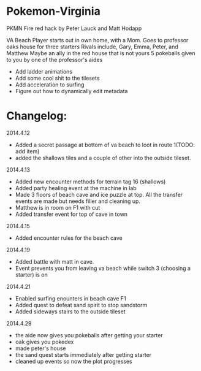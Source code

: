 # Pokemon-Virginia
PKMN Fire red hack by Peter Lauck and Matt Hodapp 

VA Beach
Player starts out in own home, with a Mom.
Goes to professor oaks house for three starters
Rivals include, Gary, Emma, Peter, and Matthew
Maybe an ally in the red house that is not yours
5 pokeballs given to you by one of the professor's aides
- Add ladder animations
- Add some cool shit to the tilesets
- Add acceleration to surfing
- Figure out how to dynamically edit metadata



Changelog:
==========================================================
2014.4.12
- Added a secret passage at bottom of va beach to loot in route 1(TODO: add item)
- added the shallows tiles and a couple of other into the outside tileset.

2014.4.13
- Added new encounter methods for terrain tag 16 (shallows)
- Added party healing event at the machine in lab
- Made 3 floors of beach cave and ice puzzle at top. All the transfer events are made but needs filler and cleaning up.
- Matthew is in room on F1 with cut
- Added transfer event for top of cave in town

2014.4.15
- Added encounter rules for the beach cave

2014.4.19
- Added battle with matt in cave.
- Event prevents you from leaving va beach while switch 3 (choosing a starter) is on

2014.4.21
- Enabled surfing enounters in beach cave F1
- Added quest to defeat sand spirit to stop sandstorm
- Added sideways stairs to the outside tileset

2014.4.29
- the aide now gives you pokeballs after getting your starter
- oak gives you pokedex
- made peter's house
- the sand quest starts immediately after getting starter
- cleaned up events so now the plot progresses
